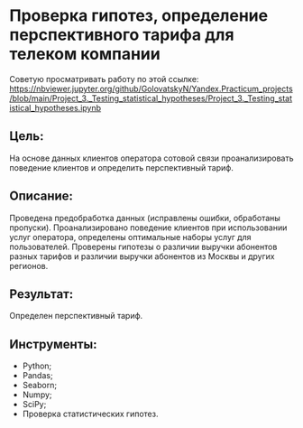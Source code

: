 # Проверка гипотез, определение перспективного тарифа для телеком компании

Советую просматривать работу по этой ссылке: https://nbviewer.jupyter.org/github/GolovatskyN/Yandex.Practicum_projects/blob/main/Project_3._Testing_statistical_hypotheses/Project_3._Testing_statistical_hypotheses.ipynb

## Цель:
На основе данных клиентов оператора сотовой связи проанализировать поведение клиентов и определить перспективный тариф.
## Описание:
Проведена предобработка данных (исправлены ошибки, обработаны пропуски). Проанализировано поведение клиентов при использовании услуг оператора, определены оптимальные наборы услуг для пользователей. Проверены гипотезы о различии выручки абонентов разных тарифов и различии выручки абонентов из Москвы и других регионов.
## Результат: 
Определен перспективный тариф.
## Инструменты:
- Python;
- Pandas;
- Seaborn;
- Numpy;
- SciPy;
- Проверка статистических гипотез.
